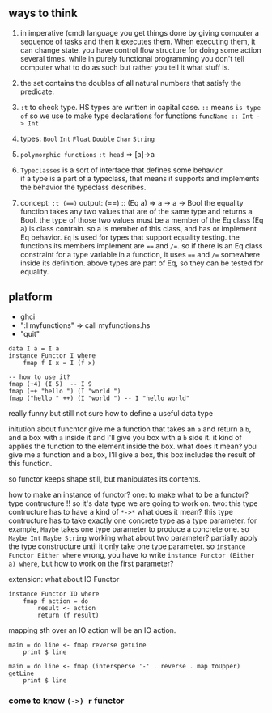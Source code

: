 ## ways to think
1. in imperative (cmd) language you get things done by giving computer a sequence of tasks and then it executes them. When executing them, it can change state. you have control flow structure for doing some action several times. while in purely functional programming you don't tell computer what to do as such but rather you tell it what stuff is.

2. the set contains the doubles of all natural numbers that satisfy the predicate.

3. `:t` to check type. HS types are written in capital case.
`::` means `is type of` so we use to make type declarations for functions `funcName :: Int -> Int`

4. types: `Bool` `Int` `Float` `Double` `Char` `String`

5. `polymorphic functions` `:t head` => [a]->a

6. `Typeclasses` is a sort of interface that defines some behavior.  
if a type is a part of a typeclass, that means it supports and implements the behavior the typeclass describes.

7. concept: 
`:t (==)` output: (==) :: (Eq a) => a -> a -> Bool
the equality function takes any two values that are of the same type and returns a Bool. the type of those two values must be a member of the Eq class
(Eq a) is class contrain. so a is member of this class, and has or implement Eq behavior.
`Eq` is used for types that support equality testing. the functions its members implement are `==` and `/=`. so if there is an Eq class constraint for a type variable in a function, it uses `==` and `/=` somewhere inside its definition. above types are part of Eq, so they can be tested for equality.

## platform
* ghci
* ":l myfunctions" => call myfunctions.hs
* "quit"
```
data I a = I a
instance Functor I where
    fmap f I x = I (f x)

-- how to use it?
fmap (+4) (I 5)  -- I 9
fmap (++ "hello ") (I "world ")
fmap ("hello " ++) (I "world ") -- I "hello world"

```

really funny
but still not sure how to define a useful data type

initution about funcntor
give me a function that takes an `a` and return a `b`, and a box with `a`
inside it and I'll give you box with a `b` side it. it kind of applies
the function to the element inside the box.
what does it mean?
you give me a function and a box, I'll give a box, this box includes
the result of this function.

so functor keeps shape still, but manipulates its contents.

how to make an instance of functor?
one:
  to make what to be a functor?
  type contructure !!
  so it's data type we are going to work on.
two:
  this type contructure has to have a kind of `*->*`
  what does it mean?
  this type contructure has to take exactly one concrete type as a
  type parameter.
  for example, `Maybe` takes one type parameter to produce a concrete one.
  so `Maybe Int` `Maybe String` working
  what about two parameter?
  partially apply the type constructure until it only take one type parameter.
  so `instance Functor Either where` wrong, you have to write
  `instance Functor (Either a) where`, but how to work on the first parameter?

extension:
what about IO Functor
```
instance Functor IO where
    fmap f action = do
        result <- action
        return (f result)
```
mapping sth over an IO action will be an IO action. 

```
main = do line <- fmap reverse getLine
    print $ line
```

```
main = do line <- fmap (intersperse '-' . reverse . map toUpper) getLine
    print $ line
```

### come to know `(->) r` functor

